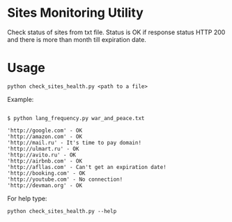 # Sites Monitoring Utility

Check status of sites from txt file. Status is OK if response status HTTP 200 and there is more than month till expiration date.

# Usage

`python check_sites_health.py <path to a file>`

Example:

```#!bash

$ python lang_frequency.py war_and_peace.txt

'http://google.com' - OK
'http://amazon.com' - OK
'http://mail.ru' - It's time to pay domain!
'http://ulmart.ru' - OK
'http://avito.ru' - OK
'http://airbnb.com' - OK
'http://afllas.com' - Can't get an expiration date!
'http://booking.com' - OK
'http://youtube.com' - No connection!
'http://devman.org' - OK

```

For help type:

`python check_sites_health.py --help`
